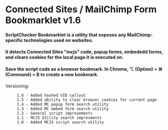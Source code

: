 # Connected Sites / MailChimp Form Bookmarklet v1.6
#### ScriptChecker Bookmarklet is a utility that exposes any MailChimp-specific technologies used on websites. 
#### It detects Connected Sites "mcjs" code, popup forms, embededd forms, and clears cookies for the local page it is executed on.
#### Save the script code as a browser bookmark. In Chrome, ⌥ (Option) + ⌘ (Command) + B to create a new bookmark.

Versioning:
	
	
		 1.6 - Added hashed UID callout
		 1.5 - Added ability to clear browser cookies for current page
		 1.4 - Added MC popup form search utility
		 1.3 - Added MC embed form search utility
		 1.2 - General script improvements
		 1.1 - MCJS Utility search improvments
		 1.0 - Added MCJS script search utility
	

